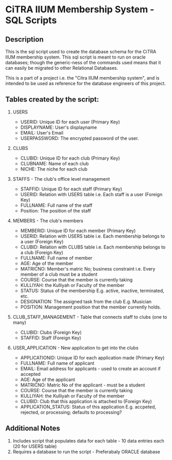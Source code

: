 # CiTRA IIUM Membership System - SQL Scripts

## Description

This is the sql script used to create the database schema for the CiTRA IIUM membership system. This sql script is meant to run on
oracle databases; though the generic-ness of the commands used means that it can easily be migrated to other Relational Databases.

This is a part of a project i.e. the "Citra IIUM membership system", and is intended to be used as reference for the database engineers of this project.

## Tables created by the script:

1. USERS

   - USERID: Unique ID for each user (Primary Key)
   - DISPLAYNAME: User's displayname
   - EMAIL: User's Email
   - USERPASSWORD: The encrypted password of the user.

2. CLUBS

   - CLUBID: Unique ID for each club (Primary Key)
   - CLUBNAME: Name of each club
   - NICHE: The niche for each club

3. STAFFS - The club's office level management

   - STAFFID: Unique ID for each staff (Primary Key)
   - USERID: Relation with USERS table i.e. Each staff is a user (Foreign Key)
   - FULLNAME: Full name of the staff
   - Position: The position of the staff

4. MEMBERS - The club's members

   - MEMBERID: Unique ID for each member (Primary Key)
   - USERID: Relation with USERS table i.e. Each membership belongs to a user (Foreign Key)
   - CLUBID: Relation with CLUBS table i.e. Each membership belongs to a club (Foreign Key)
   - FULLNAME: Full name of member
   - AGE: Age of the member
   - MATRICNO: Member's matric No; business constraint i.e. Every member of a club must be a student
   - COURSE: Course that the member is currently taking
   - KULLIYAH: the Kulliyah or Faculty of the member
   - STATUS: Status of the membership E.g. active, inactive, terminated, etc.
   - DESIGNATION: The assigned task from the club E.g. Musician
   - POSITION: Management position that the member currently holds.

5. CLUB_STAFF_MANAGEMENT - Table that connects staff to clubs (one to many)

   - CLUBID: Clubs (Foreign Key)
   - STAFFID: Staff (Foreign Key)

6. USER_APPLICATION - New application to get into the clubs

   - APPLICATIONID: Unique ID for each application made (Primary Key)
   - FULLNAME: Full name of applicant
   - EMAIL: Email address for applicants - used to create an account if accepted
   - AGE: Age of the applicant
   - MATRICNO: Matric No of the applicant - must be a student
   - COURSE: Course that the member is currently taking
   - KULLIYAH: the Kulliyah or Faculty of the member
   - CLUBID: Club that this application is attached to (Foreign Key)
   - APPLICATION_STATUS: Status of this application E.g. accpeted, rejected, or processing; defaults to processing?

## Additional Notes

1. Includes script that populates data for each table - 10 data entries each (20 for USERS table)
2. Requires a database to run the script - Preferabaly ORACLE database
